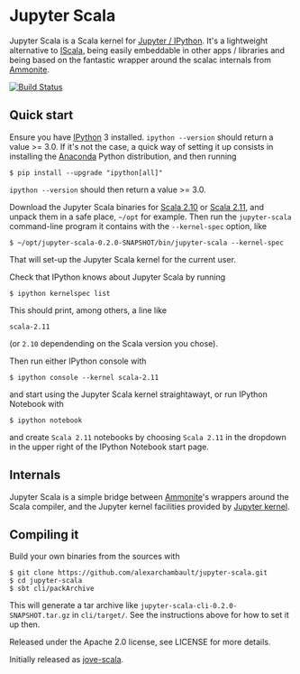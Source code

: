 # Jupyter Scala

Jupyter Scala is a Scala kernel for [Jupyter / IPython](http://ipython.org/).
It's a lightweight alternative to [IScala](https://github.com/mattpap/IScala),
being easily embeddable in other apps / libraries and being based
on the fantastic wrapper around the scalac internals from
[Ammonite](https://github.com/lihaoyi/Ammonite/).

[![Build Status](https://travis-ci.org/alexarchambault/jupyter-scala.svg?branch=master)](https://travis-ci.org/alexarchambault/jupyter-scala)

## Quick start

Ensure you have [IPython](http://ipython.org/) 3 installed.
`ipython --version` should return a value >= 3.0. If it's
not the case, a quick way of setting it up consists
in installing the [Anaconda](http://continuum.io/downloads) Python
distribution, and then running

    $ pip install --upgrade "ipython[all]"

`ipython --version` should then return a value >= 3.0.

Download the Jupyter Scala binaries for
[Scala 2.10](https://oss.sonatype.org/content/repositories/snapshots/com/github/alexarchambault/jupyter/jupyter-scala-cli_2.10/0.2.0-SNAPSHOT/jupyter-scala-cli_2.10-0.2.0-SNAPSHOT.tar.gz) or
[Scala 2.11](https://oss.sonatype.org/content/repositories/snapshots/com/github/alexarchambault/jupyter/jupyter-scala-cli_2.11/0.2.0-SNAPSHOT/jupyter-scala-cli_2.11-0.2.0-SNAPSHOT.tar.gz), and unpack them in a safe place, `~/opt`
for example.
Then run the `jupyter-scala` command-line program it contains with
the `--kernel-spec` option, like

    $ ~/opt/jupyter-scala-0.2.0-SNAPSHOT/bin/jupyter-scala --kernel-spec

That will set-up the Jupyter Scala kernel for the current user.

Check that IPython knows about Jupyter Scala by running

    $ ipython kernelspec list

This should print, among others, a line like
```
scala-2.11
```
(or `2.10` dependending on the Scala version you chose).

Then run either IPython console with

    $ ipython console --kernel scala-2.11

and start using the Jupyter Scala kernel straightawayt,
or run IPython Notebook with

    $ ipython notebook

and create `Scala 2.11` notebooks by choosing `Scala 2.11` in the
dropdown in the upper right of the IPython Notebook start page.

## Internals

Jupyter Scala is a simple bridge between
[Ammonite](https://github.com/lihaoyi/Ammonite)'s wrappers around the Scala compiler,
and the Jupyter kernel facilities provided by
[Jupyter kernel](https://github.com/alexarchambault/jupyter-kernel).

## Compiling it

Build your own binaries from the sources with

    $ git clone https://github.com/alexarchambault/jupyter-scala.git
    $ cd jupyter-scala
    $ sbt cli/packArchive

This will generate a tar archive like `jupyter-scala-cli-0.2.0-SNAPSHOT.tar.gz` in `cli/target/`. See the instructions above for how to set it up then.

Released under the Apache 2.0 license, see LICENSE for more details.

Initially released as [jove-scala](https://github.com/jove-sh/jove-scala).
